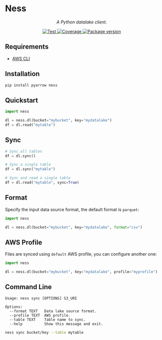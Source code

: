 # Ness

<p align="center">
    <em>A Python datalake client.</em>
</p>
<p align="center">
    <a href="https://github.com/postpayio/ness/actions">
        <img src="https://github.com/postpayio/ness/actions/workflows/test-suite.yml/badge.svg" alt="Test">
    </a>
    <a href="https://codecov.io/gh/postpayio/ness">
        <img src="https://img.shields.io/codecov/c/github/postpayio/ness?color=%2334D058" alt="Coverage">
    </a>
    <a href="https://pypi.org/project/ness">
        <img src="https://img.shields.io/pypi/v/ness" alt="Package version">
    </a>
</p>

## Requirements

- [AWS CLI](https://docs.aws.amazon.com/cli/latest/userguide/getting-started-install.html)

## Installation

```sh
pip install pyarrow ness
```

## Quickstart

```py
import ness

dl = ness.dl(bucket="mybucket", key="mydatalake")
df = dl.read("mytable")
```

## Sync

```py
# Sync all tables
df = dl.sync()

# Sync a single table
df = dl.sync("mytable")

# Sync and read a single table
df = dl.read("mytable", sync=True)
```

## Format

Specify the input data source format, the default format is `parquet`:

```py
import ness

dl = ness.dl(bucket="mybucket", key="mydatalake", format="csv")
```

## AWS Profile

Files are synced using `default` AWS profile, you can configure another one:

```py
import ness

dl = ness.dl(bucket="mybucket", key="mydatalake", profile="myprofile")
```

## Command Line

```
Usage: ness sync [OPTIONS] S3_URI

Options:
  --format TEXT   Data lake source format.
  --profile TEXT  AWS profile.
  --table TEXT    Table name to sync.
  --help          Show this message and exit.
```

```sh
ness sync bucket/key --table mytable
```
